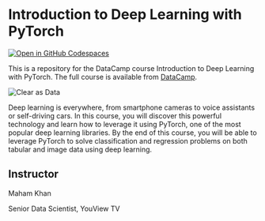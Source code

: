 # Introduction to Deep Learning with PyTorch

[![Open in GitHub Codespaces](https://github.com/codespaces/badge.svg)](https://codespaces.new/datttrian/introduction-to-deep-learning-with-pytorch)

This is a repository for the DataCamp course Introduction to Deep Learning with PyTorch. The
full course is available from [DataCamp](https://www.datacamp.com/courses/introduction-to-deep-learning-with-pytorch).

![Clear as Data](http://drive.google.com/uc?export=view&id=1PJVtMhPE_h3g2c9wXm9tf6_pIhvMyDRI)

Deep learning is everywhere, from smartphone cameras to voice assistants or self-driving cars. In this course, you will discover this powerful technology and learn how to leverage it using PyTorch, one of the most popular deep learning libraries. By the end of this course, you will be able to leverage PyTorch to solve classification and regression problems on both tabular and image data using deep learning.

## Instructor

Maham Khan

Senior Data Scientist, YouView TV
